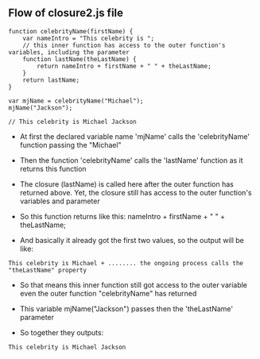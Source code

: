 ## Flow of closure2.js file
```
function celebrityName(firstName) {
	var nameIntro = "This celebrity is ";
	// this inner function has access to the outer function's variables, including the parameter
	function lastName(theLastName) {
		return nameIntro + firstName + " " + theLastName;
	}
	return lastName;
}

var mjName = celebrityName("Michael");
mjName("Jackson");

// This celebrity is Michael Jackson
```

- At first the declared variable name 'mjName' calls the 'celebrityName' function passing the "Michael"

- Then the function 'celebrityName' calls the 'lastName' function as it returns this function

- The closure (lastName) is called here after the outer function has returned above​. Yet, the closure still has access to the outer function's variables and parameter​

- So this function returns like this: nameIntro + firstName + " " + theLastName;

- And basically it already got the first two values, so the output will be like:

```
This celebrity is Michael + ........ the ongoing process calls the  "theLastName" property
```
- So that means this inner function still got access to the outer variable even the outer function "celebrityName" has returned

- This variable mjName("Jackson") passes then the 'theLastName' parameter

- So together they outputs:
```
This celebrity is Michael Jackson
```
